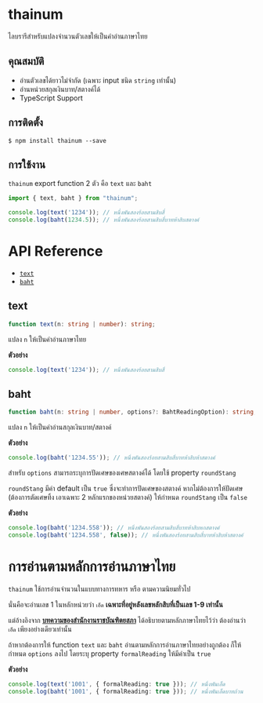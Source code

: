 # thainum
ไลบรารีสำหรับแปลงจำนวนตัวเลขให้เป็นคำอ่านภาษาไทย

## คุณสมบัติ
- อ่านตัวเลขได้ยาวไม่จำกัด (เฉพาะ input ชนิด `string` เท่านั้น)
- อ่านหน่วยสกุลเงินบาท/สตางค์ได้
- TypeScript Support

## การติดตั้ง

```shell
$ npm install thainum --save
```

## การใช้งาน

`thainum` export function 2 ตัว คือ `text` และ `baht`

```ts
import { text, baht } from "thainum";

console.log(text('1234')); // หนึ่งพันสองร้อยสามสิบสี่
console.log(baht(1234.5)); // หนึ่งพันสองร้อยสามสิบสี่บาทห้าสิบสตางค์
```

# API Reference

- [`text`](#text)
- [`baht`](#baht)

## text

```ts
function text(n: string | number): string;
```

แปลง `n` ให้เป็นคำอ่านภาษาไทย

**ตัวอย่าง**
```ts
console.log(text('1234')); // หนึ่งพันสองร้อยสามสิบสี่
```

## baht

```ts
function baht(n: string | number, options?: BahtReadingOption): string;
```

แปลง `n` ให้เป็นคำอ่านสกุลเงินบาท/สตางค์

**ตัวอย่าง**
```ts
console.log(baht('1234.55')); // หนึ่งพันสองร้อยสามสิบสี่บาทห้าสิบห้าสตางค์
```

สำหรับ `options` สามารถระบุการปัดเศษของเศษสตางค์ได้ โดยใช้ property `roundStang`

`roundStang` มีค่า default เป็น `true` ซึ่งจะทำการปัดเศษของสตางค์ หากไม่ต้องการให้ปัดเศษ (ต้องการตัดเศษทิ้ง เอาเฉพาะ 2 หลักแรกของหน่วยสตางค์) ให้กำหนด `roundStang` เป็น `false`

**ตัวอย่าง**
```ts
console.log(baht('1234.558')); // หนึ่งพันสองร้อยสามสิบสี่บาทห้าสิบหกสตางค์
console.log(baht('1234.558', false)); // หนึ่งพันสองร้อยสามสิบสี่บาทห้าสิบห้าสตางค์
```


# การอ่านตามหลักการอ่านภาษาไทย
`thainum` ใช้การอ่านจำนวนในแบบทางการทหาร หรือ ตามความนิยมทั่วไป 

นั่นคือจะอ่านเลข 1 ในหลักหน่วยว่า `เอ็ด` **เฉพาะที่อยู่หลังเลขหลักสิบที่เป็นเลข 1-9 เท่านั้น**

แต่อ้างอิงจาก **[บทความของสำนักงานราชบัณฑิตยสภา](http://legacy.orst.go.th/?knowledges=หนึ่ง-หรือ-เอ็ด-๕-กรกฎาคม)** ได้อธิบายตามหลักภาษาไทยไว้ว่า ต้องอ่านว่า `เอ็ด` เพียงอย่างเดียวเท่านั้น

ถ้าหากต้องการให้ function `text` และ `baht` อ่านตามหลักการอ่านภาษาไทยอย่างถูกต้อง ก็ให้กำหนด `options` ลงไป โดยระบุ property `formalReading` ให้มีค่าเป็น `true`

**ตัวอย่าง**
```ts
console.log(text('1001', { formalReading: true })); // หนึ่งพันเอ็ด
console.log(baht('1001', { formalReading: true })); // หนึ่งพันเอ็ดบาทถ้วน
```
